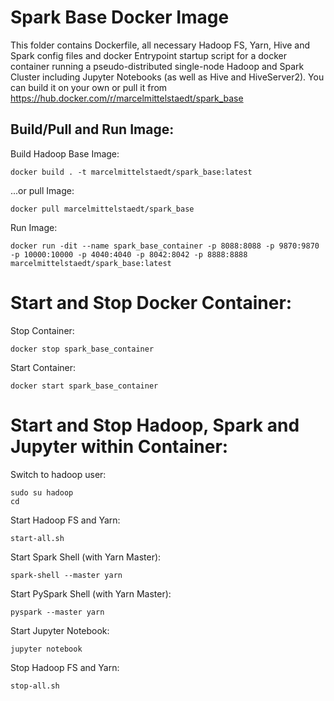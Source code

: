 # Spark Base Docker Image
This folder contains Dockerfile, all necessary Hadoop FS, Yarn, Hive and Spark config files and docker Entrypoint startup script for a docker container running a pseudo-distributed single-node Hadoop and Spark Cluster including Jupyter Notebooks (as well as Hive and HiveServer2). You can build it on your own or pull it from https://hub.docker.com/r/marcelmittelstaedt/spark_base

## Build/Pull and Run Image:

Build Hadoop Base Image:
```
docker build . -t marcelmittelstaedt/spark_base:latest
```

...or pull Image:
```
docker pull marcelmittelstaedt/spark_base
```

Run Image:
```
docker run -dit --name spark_base_container -p 8088:8088 -p 9870:9870 -p 10000:10000 -p 4040:4040 -p 8042:8042 -p 8888:8888 marcelmittelstaedt/spark_base:latest
```

# Start and Stop Docker Container:
Stop Container:
```
docker stop spark_base_container
```

Start Container:
```
docker start spark_base_container
```

# Start and Stop Hadoop, Spark and Jupyter within Container:
Switch to hadoop user:
```
sudo su hadoop
cd
```

Start Hadoop FS and Yarn:
```
start-all.sh
```

Start Spark Shell (with Yarn Master):
```
spark-shell --master yarn
```

Start PySpark Shell (with Yarn Master):
```
pyspark --master yarn
```

Start Jupyter Notebook:
```
jupyter notebook
````

Stop Hadoop FS and Yarn:
```
stop-all.sh
```
